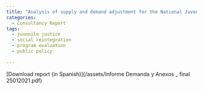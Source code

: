 ```yaml
---
title: "Analysis of supply and demand adjustment for the National Juvenile Justice Social Reintegration Service in Chile"
categories:
  - Consultancy Report
tags:
  - juvenile justice
  - social reintegration
  - program evaluation
  - public policy
  
---
```

[Download report (in Spanish)](/assets/Informe Demanda y Anexos _ final 25012021.pdf)

